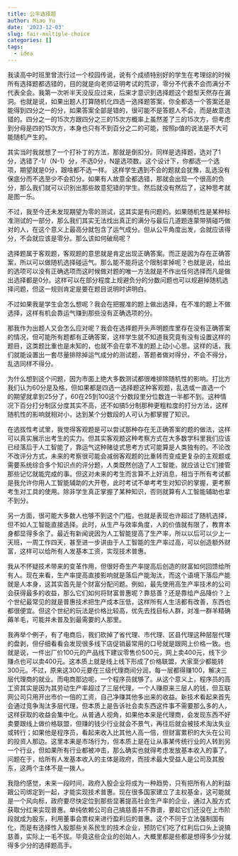 ```yaml
---
title: 公平选择题
author: Miao Yu
date: '2023-12-03'
slug: fair-multiple-choice
categories: []
tags:
  - idea
---
```


我读高中时班里曾流行过一个校园传说，说有个成绩特别好的学生在考理综的时候所有选择题都选错的，目的就是向老师证明考试的荒谬，零分不代表不会而满分不代表全会。我第一次听半天没反应过来，后来才意识到选择题这个题型天然存在漏洞。也就是说，如果出题人打算随机化四选一选择题答案，你全都选一个答案还是能得到四分之一的分，如果答案全部是错的，很可能不是答题人不会，而是故意选错的。四分之一的15次方跟四分之三的15次方概率上虽然差了三的15次方，但考虑到分母是四的15次方，本身也只有不到百分之二的可能，按照p值的说法是不大可能随机产生的。

其实当时我就想了一个打补丁的方法，那就是倒扣分。同样是选择题，选对了1分，选错了-1/（N-1）分，不选0分，N是选项数。这个设计下，你都选一个选项，期望就是0分，跟啥都不选一样。 这样学生遇到不会的题就会犹豫，乱选没有保底分而不选至少不会扣分。如果有人故意全都选错，那就会出现一个很高的负分，那么我们就可以识别出那些故意犯错的学生。然后就没有然后了，这种思考就是图一乐。

不过，我至今还未发现期望为零的测试，这其实是有问题的。如果随机性是某种标准测试的一部分，那么我们其实无法找出真正的满分与最后几道题连蒙带猜碰巧做对的人，在这个意义上最高分就包含了运气成分。但从公平角度出发，会就应该得分，不会就应该是零分。那么该如何破局呢？

选择题属于客观题，客观题的意思就是肯定出现正确答案。而正是因为存在正确答案，所以可以做随机选择碰运气。那么能不能将这个限制拿掉呢？也就是说，给出的选项可以没有正确选项而这时候做对题的唯一方法就是不作出任何选择而凡是做出选择都是0分。这样可以在部分程度上规避负分的分数问题也可以规避掉随机选择问题，但这一规则肯定是要在题目说明时讲明白。

不过如果我是学生会怎么想呢？我会在把握准的题上做出选择，在不准的题上不做选择，这样有机会靠运气赚到那些没有正确选项的分。

那我作为出题人又会怎么应对呢？我会在选择题开头声明题库里存在没有正确答案的情况，但可能所有题都有正确答案，这样学生就不知道我究竟有没有设置这样的题目，这类题比重也是未知的，也就不会在拿不准的题上动小心思。这样的话，我们就能设置出一套尽量排除掉运气成分的测试题，答题者做对得分，不会不得分，乱选同样不得分。

为什么想到这个问题，因为市面上绝大多数测试都很难排除随机性的影响。打比方我们认为60分是及格，但如果都是四选一选择题这种客观题，乱选或一直选一个的期望就拿到25分了，60在25到100这个分数段里分位数连一半都不到。这种情况下百分打分制区分度其实不高，还不如搞5分制那种更粗粒度的打分方法，这样随机性的影响就相对小，达到某个分数段的人可认为都掌握了知识。

在选拔性考试里，我觉得客观题是可以尝试那种存在无正确答案的题的做法，这样可以真实展示出考生的实力。但其实客观题这种考察方式在大多数学科里我们应该已经落后于人工智能了，靠运气这种赌徒式思考方式可能算是人类独有的。不论改不改评分方式，未来的考察很可能会减弱客观题的比重转而变成更复杂的主观题或需要系统综合多个知识点的评分题，人类既然创造了人工智能，就应该让它们接管那些记忆就能完成的事。但这对未来的考生而言算不上好消息，相当于所有考试都是我允许你用人工智能辅助的大开卷，此时考试不单考考生对知识的掌握，更考察考生对工具的使用。除非学生真正掌握了某种知识，否则就算有人工智能辅助也拿不到分。

另一方面，很可能大多数人也够不到这个门槛，也就是表现也许超过了随机选择，但不如人工智能直接选择。此时，从生产与效率角度，人的价值就有限了，教育本身都显得多余了。最近有新闻说因为人工智能提高了生产率，所以以后可以少上一天班，一周工作四天，甚至进一步讲由于人工智能的生产率过高，可以创造额外财富，这样可以给所有人发基本工资，实现技术普惠。

我从不怀疑技术带来的变革作用，但很好奇生产率提高后创造的财富如何回馈给所有人。现在来看，生产率提高直接影响就是落后产能淘汰，而这个语境下落后产能就是人本身，这其实首先是个财富分配问题。例如，最先使用高生产率技术的公司会获得最多的收益，那么它们如何将财富普惠呢？靠慈善？还是靠给产品降价？上个世纪最常见的就是普惠技术把生产成本压低，这样所有人生活都有改善，东西也都很便宜。但这个世纪的玩法是价格比较高，优先去找目标人群，对准一群羊精确薅羊毛，可能并未普及到最需要的人那里。

我再举个例子，有了电商后，我们砍掉了省代理、市代理、区县代理这种层层代理的盘剥，但仔细看看会发现很多线下店促销最常用的口号就是跟网上价格一致。也就是说，一件出厂价100元的产品线下建议零售价500元，网上卖400元，线下少赚点也可以卖400元。这本质上就是线上线下形成了价格联盟，大家至少都能转300元。不过，原来这300元要在三级代理商间分润，每一层都得赚100，解决三层代理商的就业。而电商那边呢，一个程序员就够了。从这个意义上，程序员的高工资其实是因为其劳动生产率超过了三层代理，一个人赚原来三层人的钱，但互联网公司只用开出市价一倍的工资，自己净赚其他多出来的收益。新技术看起来首先会通过竞争淘汰多层代理，但本质上是告诉社会卖东西这件事不需要那么多的人，这样获取的收益会集中化。从普通人视角，如果他本来是代理商，会发现东西不好卖要跟线上做价格联盟，但赚的钱少行业就会不景气，再往后就会被技术淘汰失业或转行；如果他是程序员，看起来收入比其他人高一倍，但财富累积的大头在公司的投资人那边。这里本来是市场行为，但本质上是在让从事某传统行业的人转到另一个行业，但如果所有行业都被冲击，那么确实也就得考虑发放基本收入的事了。问题在于，给所有人发基本收入的主体是政府，而技术最大受益人是公司及其股东，这两个主体不是一拨人。

我隐约感觉，未来一段时间，政府入股企业将成为一种趋势，只有把所有人的利益跟公司绑定到一起，才能实现技术普惠。现在很多国家建立了主权基金，这可能就是一个风向标，政府要尽快定位到那些显著提高社会生产率的企业，通过入股方式获取分红来实现普惠。单纯依赖公司自己搞慈善并不靠谱，要趁它们还没在上市阶段就成为股东，利用董事会票权来进行盈利后的普惠。这个不同于立法强制国有化，而是有选择性入股那些关系民生的技术企业，预防它们吃了红利后口头上说搞慈善，实际上一毛不拔。毕竟这些企业的创始人，大概里都是些都是想得多少分就得多少分的选择题高手。
